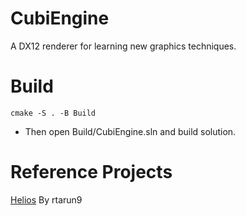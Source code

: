 # CubiEngine
A DX12 renderer for learning new graphics techniques.

# Build
``` 
cmake -S . -B Build
```

+ Then open Build/CubiEngine.sln and build solution.

# Reference Projects
[Helios](https://github.com/rtarun9/Helios/tree/master) By rtarun9